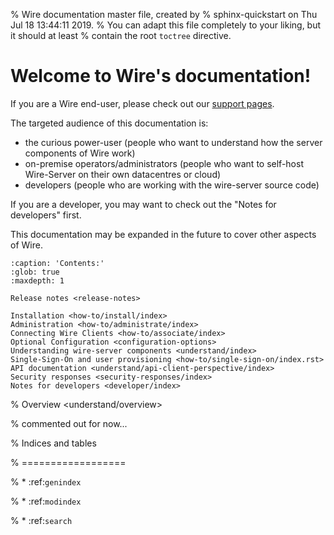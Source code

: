 % Wire documentation master file, created by
% sphinx-quickstart on Thu Jul 18 13:44:11 2019.
% You can adapt this file completely to your liking, but it should at least
% contain the root `toctree` directive.

# Welcome to Wire's documentation!

If you are a Wire end-user, please check out our [support pages](https://support.wire.com/).

The targeted audience of this documentation is:

- the curious power-user (people who want to understand how the server components of Wire work)
- on-premise operators/administrators (people who want to self-host Wire-Server on their own datacentres or cloud)
- developers (people who are working with the wire-server source code)

If you are a developer, you may want to check out the "Notes for developers" first.

This documentation may be expanded in the future to cover other aspects of Wire.

```{toctree}
:caption: 'Contents:'
:glob: true
:maxdepth: 1

Release notes <release-notes>

Installation <how-to/install/index>
Administration <how-to/administrate/index>
Connecting Wire Clients <how-to/associate/index>
Optional Configuration <configuration-options>
Understanding wire-server components <understand/index>
Single-Sign-On and user provisioning <how-to/single-sign-on/index.rst>
API documentation <understand/api-client-perspective/index>
Security responses <security-responses/index>
Notes for developers <developer/index>
```

% Overview <understand/overview>

% commented out for now...

% Indices and tables

% ==================

% * :ref:`genindex`

% * :ref:`modindex`

% * :ref:`search`
